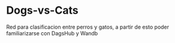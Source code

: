 # Dogs-vs-Cats
Red para clasificacion entre perros y gatos, a partir de esto poder familiarizarse con DagsHub y Wandb
